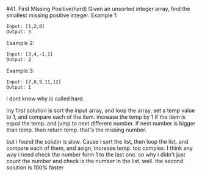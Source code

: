 #41. First Missing Positive(hard)
Given an unsorted integer array, find the smallest missing positive integer.
Example 1:
```
Input: [1,2,0]
Output: 3
```
Example 2:
```
Input: [3,4,-1,1]
Output: 2
```
Example 3:
```
Input: [7,8,9,11,12]
Output: 1
```

i dont know why is called hard.

my first solution is sort the input array, and loop the array, set a temp value to 1, and compare each of the item. increase the temp by 1 if the item is equal the temp. and jump to next different number. if next number is bigger than temp. then return temp. that's the missing number.

but i found the solutin is slow. Cause i sort the list, then loop the list. and compare each of them, and asign, increase temp. too complex.
I think any way i need check the number form 1 to the last one. so why i didn't just count the number and check is the number in the list. well. 
the second solution is 100% faster

